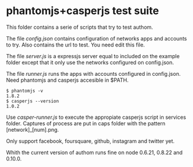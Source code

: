 # phantomjs+casperjs test suite

This folder contains a serie of scripts that try to test authom.

The file *config.json* contains configuration of networks apps and
accounts to try. Also contains the url to test. You need edit this file.

The file *server.js* is a expressjs server equal to included on the example
folder except that it only use the networks configured on config.json.

The file *runner.js* runs the apps with accounts configured in
config.json. Need phantomjs and casperjs accesible in $PATH.

````shell
$ phantomjs -v
1.8.2
$ casperjs --version
1.0.2
````

Use *casper-runner.js* to execute the appropiate casperjs script in services
folder. Captures of process are put in caps folder with the pattern
[network]_[num].png.

Only support facebook, foursquare, github, instagram and twitter yet.

Whith the current version of authom runs fine on node 0.6.21, 0.8.22 and
0.10.0.
